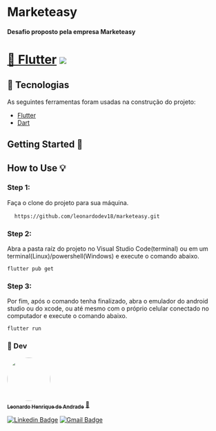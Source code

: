 # Marketeasy
#### Desafio proposto pela empresa Marketeasy
<h1 align="">
    <a href="https://flutter.dev/">🔗 Flutter</a>
<img src="https://img.shields.io/badge/Flutter-Version2.0.3-blue"/>

</h1>

## :pushpin:  Tecnologias

As seguintes ferramentas foram usadas na construção do projeto:
- [Flutter](https://flutter.dev/)
- [Dart](https://dart.dev/)

## Getting Started :flags:

## How to Use :bulb:

### Step 1:

Faça o clone do projeto para sua máquina.
<pre>
  <code>https://github.com/leonardodev18/marketeasy.git</code>
</pre>

### Step 2:

Abra a pasta raíz do projeto no Visual Studio Code(terminal) ou em um terminal(Linux)/powershell(Windows) e execute o comando abaixo.
<pre>
<code>flutter pub get</code>
</pre>

### Step 3:

Por fim, após o comando tenha finalizado, abra o emulador do android studio ou do xcode, ou até mesmo com o próprio celular conectado no computador e execute o comando abaixo.

<pre>
<code>flutter run</code>
</pre>

### :man:  Dev
<a href="https://www.linkedin.com/in/leonardohandrade/" target="_blank">
 <img style="border-radius: 50%;" src="https://avatars.githubusercontent.com/u/33534325?v=4" width="100px;" height="100px" alt=""/>
 <br />
 <sub><b>Leonardo Henrique de Andrade</b></sub></a> <a href="https://www.linkedin.com/in/leonardohandrade/" title="Linkedin" target="_blank">🚀</a>
 <br />

[![Linkedin Badge](https://img.shields.io/badge/-Daniel-blue?style=flat-square&logo=Linkedin&logoColor=white&link=https://www.linkedin.com/in/leonardohandrade/)](https://www.linkedin.com/in/leonardohandrade/) 
[![Gmail Badge](https://img.shields.io/badge/-danielmelonari@gmail.com-c14438?style=flat-square&logo=Gmail&logoColor=white&link=mailto:leonardoh.deandrade@gmail.com)](mailto:leonardoh.deandrade@gmail.com)

